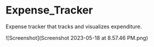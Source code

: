 # Expense_Tracker

Expense tracker that tracks and visualizes expenditure. 

![Screenshot](Screenshot 2023-05-18 at 8.57.46 PM.png)
